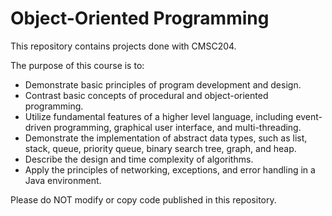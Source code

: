 # Object-Oriented Programming
This repository contains projects done with CMSC204.

The purpose of this course is to:
- Demonstrate basic principles of program development and design.
- Contrast basic concepts of procedural and object-oriented programming.
- Utilize fundamental features of a higher level language, including event-driven programming, graphical user interface, and multi-threading.
- Demonstrate the implementation of abstract data types, such as list, stack, queue, priority queue, binary search tree, graph, and heap.
- Describe the design and time complexity of algorithms.
- Apply the principles of networking, exceptions, and error handling in a Java environment.

Please do NOT modify or copy code published in this repository.
